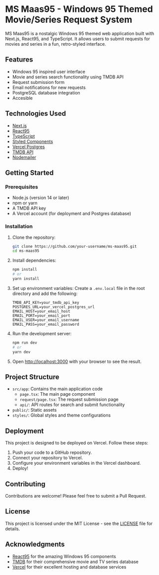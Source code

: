 # MS Maas95 - Windows 95 Themed Movie/Series Request System

MS Maas95 is a nostalgic Windows 95 themed web application built with Next.js, React95, and TypeScript. It allows users to submit requests for movies and series in a fun, retro-styled interface.

## Features

- Windows 95 inspired user interface
- Movie and series search functionality using TMDB API
- Request submission form
- Email notifications for new requests
- PostgreSQL database integration
- Accesible

## Technologies Used

- [Next.js](https://nextjs.org/)
- [React95](https://github.com/arturbien/React95)
- [TypeScript](https://www.typescriptlang.org/)
- [Styled Components](https://styled-components.com/)
- [Vercel Postgres](https://vercel.com/storage/postgres)
- [TMDB API](https://www.themoviedb.org/documentation/api)
- [Nodemailer](https://nodemailer.com/)

## Getting Started

### Prerequisites

- Node.js (version 14 or later)
- npm or yarn
- A TMDB API key
- A Vercel account (for deployment and Postgres database)

### Installation

1. Clone the repository:

   ```bash
   git clone https://github.com/your-username/ms-maas95.git
   cd ms-maas95
   ```

2. Install dependencies:

   ```bash
   npm install
   # or
   yarn install
   ```

3. Set up environment variables:
   Create a `.env.local` file in the root directory and add the following:

   ```
   TMDB_API_KEY=your_tmdb_api_key
   POSTGRES_URL=your_vercel_postgres_url
   EMAIL_HOST=your_email_host
   EMAIL_PORT=your_email_port
   EMAIL_USER=your_email_username
   EMAIL_PASS=your_email_password
   ```

4. Run the development server:

   ```bash
   npm run dev
   # or
   yarn dev
   ```

5. Open [http://localhost:3000](http://localhost:3000) with your browser to see the result.

## Project Structure

- `src/app`: Contains the main application code
  - `page.tsx`: The main page component
  - `request/page.tsx`: The request submission page
  - `api/`: API routes for search and submit functionality
- `public/`: Static assets
- `styles/`: Global styles and theme configurations

## Deployment

This project is designed to be deployed on Vercel. Follow these steps:

1. Push your code to a GitHub repository.
2. Connect your repository to Vercel.
3. Configure your environment variables in the Vercel dashboard.
4. Deploy!

## Contributing

Contributions are welcome! Please feel free to submit a Pull Request.

## License

This project is licensed under the MIT License - see the [LICENSE](LICENSE) file for details.

## Acknowledgments

- [React95](https://github.com/arturbien/React95) for the amazing Windows 95 components
- [TMDB](https://www.themoviedb.org/) for their comprehensive movie and TV series database
- [Vercel](https://vercel.com) for their excellent hosting and database services
